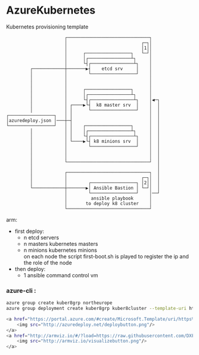 # AzureKubernetes
Kubernetes provisioning template

                          ┌───────────────────────────────┐
                          │                            ┌─┐│
                          │                            │1││
                          │      ┌─────────────────┐   └─┘│
                          │      │┌────────────────┴┐     │
                          │      └┤┌────────────────┴┐    │
             ┌────────────┼───────▶┤    etcd srv     │    │
             │            │        └─────────────────┘    │
             │            │                               │
             │            │                               │
             │            │      ┌─────────────────┐      │
             │            │      │┌────────────────┴┐     │
             │            │      └┤┌────────────────┴┐    │◀─┐
             │            │ ┌────▶└┤  k8 master srv  │    │  │
             │            │ │      └─────────────────┘    │  │
    ┌─────────────────┐   │ │                             │  │
    │azuredeploy.json │───┼─┤                             │  │
    └─────────────────┘   │ │    ┌─────────────────┐      │  │
             │            │ │    │┌────────────────┴┐     │  │
             │            │ │    └┤┌────────────────┴┐    │  │
             │            │ └────▶└┤ k8 minions srv  │    │  │
             │            │        └─────────────────┘    │  │
             │            │                               │  │
             │            │                               │  │
             │            └───────────────────────────────┘  │
             │                                               │
             │            ┌───────────────────────────────┐  │
             │            │                            ┌─┐│  │
             │            │        ┌─────────────────┐ │2││  │
             └────────────┼───────▶│ Ansible Bastion │ └─┘│  │
                          │        └─────────────────┘    │──┘
                          │         ansible playbook      │
                          │       to deploy k8 cluster    │
                          └───────────────────────────────┘

arm:  
  - first deploy:
    - n etcd servers  
    - n masters kubernetes masters  
    - n minions kubernetes minions  
    on each node the script first-boot.sh is played to register the ip and the role of the node  
  - then deploy:  
    - 1 ansible command control vm  




### azure-cli : 
```bash
azure group create kuber8grp northeurope
azure group deployment create kuber8grp kuber8cluster --template-uri https://raw.githubusercontent.com/DXFrance/AzureKubernetes/master/Kubernetes-Ansible-Centos-Azure/azuredeploy.json

<a href="https://portal.azure.com/#create/Microsoft.Template/uri/https%3A%2F%2Fraw.githubusercontent.com%2FDXFrance%2FAzureKubernetes%2Fmaster%2FKubernetes-Ansible-Centos-Azure%2Fazuredeploy.json" target="_blank">
    <img src="http://azuredeploy.net/deploybutton.png"/>
</a>
<a href="http://armviz.io/#/?load=https://raw.githubusercontent.com/DXFrance/AzureKubernetes/master/Kubernetes-Ansible-Centos-Azure/azuredeploy.json" target="_blank">
    <img src="http://armviz.io/visualizebutton.png"/>
</a>